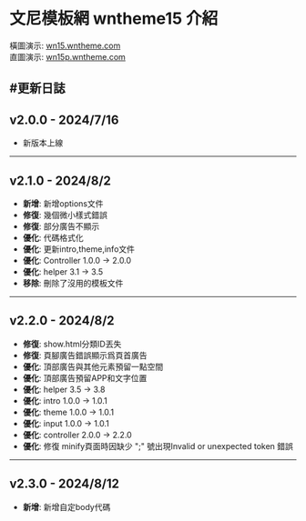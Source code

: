 # 文尼模板網 wntheme15 介紹

橫圖演示: <a href="https://wn15.wntheme.com/" target="_blank">wn15.wntheme.com</a>  
直圖演示: <a href="https://wn15p.wntheme.com/" target="_blank">wn15p.wntheme.com</a>

#更新日誌
---
## v2.0.0 - 2024/7/16
- 新版本上線
---
## v2.1.0 - 2024/8/2
- **新增**: 新增options文件
- **修復**: 幾個微小樣式錯誤
- **修復**: 部分廣告不顯示
- **優化**: 代碼格式化
- **優化**: 更新intro,theme,info文件
- **優化**: Controller 1.0.0 -> 2.0.0
- **優化**: helper 3.1 -> 3.5
- **移除**: 刪除了沒用的模板文件
---
## v2.2.0 - 2024/8/2
- **修復**: show.html分類ID丟失
- **修復**: 頁腳廣告錯誤顯示爲頁首廣告
- **優化**: 頂部廣告與其他元素預留一點空間
- **優化**: 頂部廣告預留APP和文字位置
- **優化**: helper 3.5 -> 3.8
- **優化**: intro 1.0.0 -> 1.0.1
- **優化**: theme 1.0.0 -> 1.0.1
- **優化**: input 1.0.0 -> 1.0.1
- **優化**: controller 2.0.0 -> 2.2.0
- **優化**: 修復 minify頁面時因缺少 ";" 號出現Invalid or unexpected token 錯誤
---
## v2.3.0 - 2024/8/12
- **新增**: 新增自定body代碼
